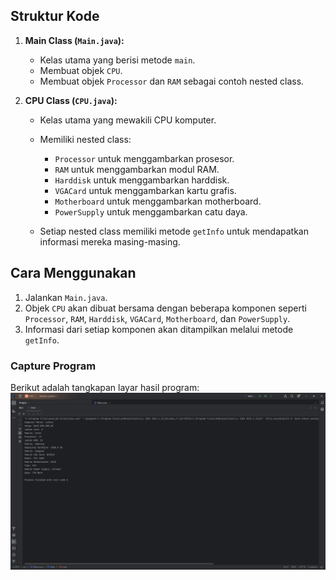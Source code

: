 ## Struktur Kode

1. **Main Class (`Main.java`):**
    - Kelas utama yang berisi metode `main`.
    - Membuat objek `CPU`.
    - Membuat objek `Processor` dan `RAM` sebagai contoh nested class.

2. **CPU Class (`CPU.java`):**
    - Kelas utama yang mewakili CPU komputer.
    - Memiliki nested class:
        - `Processor` untuk menggambarkan prosesor.
        - `RAM` untuk menggambarkan modul RAM.
        - `Harddisk` untuk menggambarkan harddisk.
        - `VGACard` untuk menggambarkan kartu grafis.
        - `Motherboard` untuk menggambarkan motherboard.
        - `PowerSupply` untuk menggambarkan catu daya.

    - Setiap nested class memiliki metode `getInfo` untuk mendapatkan informasi mereka masing-masing.

## Cara Menggunakan

1. Jalankan `Main.java`.
2. Objek `CPU` akan dibuat bersama dengan beberapa komponen seperti `Processor`, `RAM`, `Harddisk`, `VGACard`, `Motherboard`, dan `PowerSupply`.
3. Informasi dari setiap komponen akan ditampilkan melalui metode `getInfo`.

### Capture Program
Berikut adalah tangkapan layar hasil program:
![Hasil Run](Capture.png)
